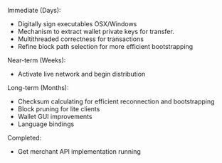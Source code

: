 Immediate (Days):
* Digitally sign executables OSX/Windows
* Mechanism to extract wallet private keys for transfer.
* Multithreaded correctness for transactions
* Refine block path selection for more efficient bootstrapping

Near-term (Weeks):
* Activate live network and begin distribution

Long-term (Months):
* Checksum calculating for efficient reconnection and bootstrapping
* Block pruning for lite clients
* Wallet GUI improvements
* Language bindings

Completed:
* Get merchant API implementation running
